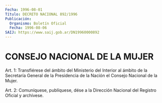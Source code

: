 ```yaml
---
Fecha: 1996-08-01
Título: DECRETO NACIONAL 892/1996
Publicación:
  Organismo: Boletín Oficial
  Fecha: 1996-08-06
SAIJ: https://www.saij.gob.ar/DN19960000892
---
```

# CONSEJO NACIONAL DE LA MUJER

<a id="1"></a>
Art. 1: Transfiérese del ámbito del Ministerio del Interior al ámbito de la Secretaría  General  de la Presidencia de la Nación el Consejo Nacional de la Mujer.

<a id="2"></a>
Art. 2: Comuníquese, publíquese, dése  a la Dirección Nacional del Registro  Oficial  y  archívese.